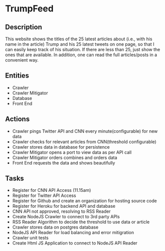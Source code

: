 TrumpFeed
======
Description
------------
This website shows the titles of the 25 latest articles about (i.e., with his name in the article) Trump and his 25 latest tweets on one page, so that I can easily keep track of his situation. If there are less than 25, just show the ones that are available. In addition, one can read the full articles/posts in a convenient way. 

Entities
-----
+ Crawler
+ Crawler Mitigator
+ Database
+ Front End

Actions
-----
+ Crawler pings Twitter API and CNN every minute(configurable) for new data
+ Crawler checks for relevant articles from CNN(threshold configurable)
+ Crawler stores data in database for persistence
+ Crawler Mitigator opens a port to view data as per API call
+ Crawler Mitigator orders combines and orders data
+ Front End requests the data and shows beautifully

Tasks
------------
+ Register for CNN API Access (11.15am)
+ Register for Twitter API Access 
+ Register for Github and create an organization for hosting source code 
+ Register for Heroku for backend API and database 
+ CNN API not approved, resolving to RSS Reader
+ Create NodeJS Crawler to connect to 3rd party APIs
+ RSS Reader Algorithm to decide the threshold to use data or article
+ Crawler stores data on postgres database
+ NodeJS API Reader for load balancing and error mitigration
+ Crawler unit tests
+ Create Html JS Application to connect to NodeJS API Reader
